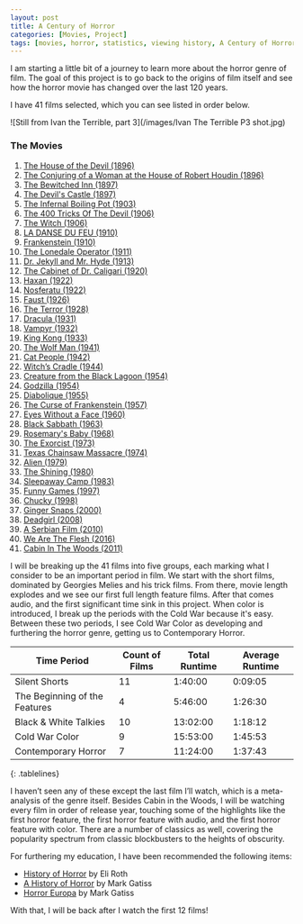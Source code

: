 ```yaml
---
layout: post
title: A Century of Horror
categories: [Movies, Project]
tags: [movies, horror, statistics, viewing history, A Century of Horror, history]
---
```


I am starting a little bit of a journey to learn more about the horror genre of film. The goal of this project is to go back to the origins of film itself and see how the horror movie has changed over the last 120 years. 

I have 41 films selected, which you can see listed in order below.

![Still from Ivan the Terrible, part 3](/images/Ivan The Terrible P3 shot.jpg)

### The Movies

1. [The House of the Devil (1896)](https://www.imdb.com/title/tt0000091)
2. [The Conjuring of a Woman at the House of Robert Houdin (1896)](https://www.imdb.com/title/tt0000075)
3. [The Bewitched Inn (1897)](https://www.imdb.com/title/tt0000138)
4. [The Devil's Castle (1897)](https://www.imdb.com/title/tt1213033)
5. [The Infernal Boiling Pot (1903)](https://www.imdb.com/title/tt0135180)
6. [The 400 Tricks Of The Devil (1906)](https://www.imdb.com/title/tt0000567)
7. [The Witch (1906)](https://www.imdb.com/title/tt0132179)
8. [LA DANSE DU FEU (1910)](https://www.imdb.com/title/tt1785433)
9. [Frankenstein (1910)](https://www.imdb.com/title/tt0001223)
10. [The Lonedale Operator (1911)](https://www.imdb.com/title/tt0001740)
11. [Dr. Jekyll and Mr. Hyde (1913)](https://www.imdb.com/title/tt0002813)
12. [The Cabinet of Dr. Caligari (1920)](https://www.imdb.com/title/tt0010323)
13. [Haxan (1922)](https://www.imdb.com/title/tt0013257)
14. [Nosferatu (1922)](https://www.imdb.com/title/tt0013442)
15. [Faust (1926)](https://www.imdb.com/title/tt0016847)
16. [The Terror (1928)](https://www.imdb.com/title/tt0019456)
17. [Dracula (1931)](https://www.imdb.com/title/tt0021814)
18. [Vampyr  (1932)](https://www.imdb.com/title/tt0023649)
19. [King Kong (1933)](https://www.imdb.com/title/tt0024216)
20. [The Wolf Man (1941)](https://www.imdb.com/title/tt0034398)
21. [Cat People  (1942)](https://www.imdb.com/title/tt0034587)
22. [Witch’s Cradle (1944)](https://www.imdb.com/title/tt0178109)
23. [Creature from the Black Lagoon  (1954)](https://www.imdb.com/title/tt0046876)
24. [Godzilla (1954)](https://www.imdb.com/title/tt0047034)
25. [Diabolique  (1955)](https://www.imdb.com/title/tt0046911)
26. [The Curse of Frankenstein (1957)](https://www.imdb.com/title/tt0050280)
27. [Eyes Without a Face  (1960)](https://www.imdb.com/title/tt0053459)
28. [Black Sabbath (1963)](https://www.imdb.com/title/tt0057603)
29. [Rosemary's Baby  (1968)](https://www.imdb.com/title/tt0063522)
30. [The Exorcist (1973)](https://www.imdb.com/title/tt0070047)
31. [Texas Chainsaw Massacre  (1974)](https://www.imdb.com/title/tt0072271)
32. [Alien (1979)](https://www.imdb.com/title/tt0078748)
33. [The Shining (1980)](https://www.imdb.com/title/tt0081505)
34. [Sleepaway Camp (1983)](https://www.imdb.com/title/tt0086320)
35. [Funny Games  (1997)](https://www.imdb.com/title/tt0119167)
36. [Chucky (1998)](https://www.imdb.com/title/tt0144120)
37. [Ginger Snaps (2000)](https://www.imdb.com/title/tt0210070)
38. [Deadgirl  (2008)](https://www.imdb.com/title/tt0896534)
39. [A Serbian Film (2010)](https://www.imdb.com/title/tt1273235)
40. [We Are The Flesh  (2016)](https://www.imdb.com/title/tt4682708)
41. [Cabin In The Woods (2011)](https://www.imdb.com/title/tt1259521)

I will be breaking up the 41 films into five groups, each marking what I consider to be an important period in film. We start with the short films, dominated by Georgies Melies and his trick films. From there, movie length explodes and we see our first full length feature films. After that comes audio, and the first significant time sink in this project. When color is introduced, I break up the periods with the Cold War because it's easy. Between these two periods, I see Cold War Color as developing and furthering the horror genre, getting us to Contemporary Horror.

| Time Period | Count of Films | Total Runtime | Average Runtime |
|-------|--------|---------|---------|
| Silent Shorts | 11 | 1:40:00 | 0:09:05 |
| The Beginning of the Features | 4 | 5:46:00 | 1:26:30 |
| Black & White Talkies | 10 | 13:02:00 | 1:18:12 |
| Cold War Color | 9 | 15:53:00 | 1:45:53 |
| Contemporary Horror | 7 | 11:24:00 | 1:37:43 |
{: .tablelines}

I haven’t seen any of these except the last film I’ll watch, which is a meta-analysis of the genre itself. Besides Cabin in the Woods, I will be watching every film in order of release year, touching some of the highlights like the first horror feature, the first horror feature with audio, and the first horror feature with color. There are a number of classics as well, covering the popularity spectrum from classic blockbusters to the heights of obscurity. 

For furthering my education, I have been recommended the following items:

* [History of Horror](https://www.shudder.com/series/watch/amc-visionaries-eli-roths-history-of-horror/4704999) by Eli Roth
* [A History of Horror](https://www.imdb.com/title/tt1738321/) by Mark Gatiss
* [Horror Europa](https://www.imdb.com/title/tt2497226/) by Mark Gatiss

With that, I will be back after I watch the first 12 films!
